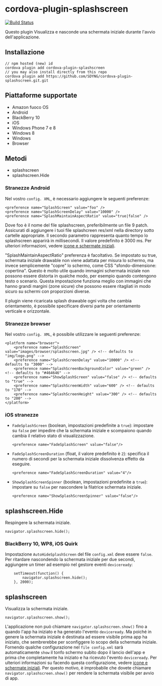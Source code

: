 <!--
# license: Licensed to the Apache Software Foundation (ASF) under one
#         or more contributor license agreements.  See the NOTICE file
#         distributed with this work for additional information
#         regarding copyright ownership.  The ASF licenses this file
#         to you under the Apache License, Version 2.0 (the
#         "License"); you may not use this file except in compliance
#         with the License.  You may obtain a copy of the License at
#
#           http://www.apache.org/licenses/LICENSE-2.0
#
#         Unless required by applicable law or agreed to in writing,
#         software distributed under the License is distributed on an
#         "AS IS" BASIS, WITHOUT WARRANTIES OR CONDITIONS OF ANY
#         KIND, either express or implied.  See the License for the
#         specific language governing permissions and limitations
#         under the License.
-->

# cordova-plugin-splashscreen

[![Build Status](https://travis-ci.org/apache/cordova-plugin-splashscreen.svg)](https://travis-ci.org/apache/cordova-plugin-splashscreen)

Questo plugin Visualizza e nasconde una schermata iniziale durante l'avvio dell'applicazione.

## Installazione

    // npm hosted (new) id
    cordova plugin add cordova-plugin-splashscreen
    // you may also install directly from this repo
    cordova plugin add https://github.com/SDYNG/cordova-plugin-splashscreen.git.git
    

## Piattaforme supportate

  * Amazon fuoco OS
  * Android
  * BlackBerry 10
  * iOS
  * Windows Phone 7 e 8
  * Windows 8
  * Windows
  * Browser

## Metodi

  * splashscreen
  * splashscreen.Hide

### Stranezze Android

Nel vostro `config. XML`, è necessario aggiungere le seguenti preferenze:

    <preference name="SplashScreen" value="foo" />
    <preference name="SplashScreenDelay" value="10000" />
    <preference name="SplashMaintainAspectRatio" value="true|false" />
    

Dove foo è il nome del file splashscreen, preferibilmente un file 9 patch. Assicurati di aggiungere i tuoi file splashcreen res/xml nella directory sotto cartelle appropriate. Il secondo parametro rappresenta quanto tempo lo splashscreen apparirà in millisecondi. Il valore predefinito è 3000 ms. Per ulteriori informazioni, vedere [icone e schermate iniziali](http://cordova.apache.org/docs/en/edge/config_ref_images.md.html).

"SplashMaintainAspectRatio" preferenza è facoltativo. Se impostato su true, schermata iniziale drawable non viene adattata per misura lo schermo, ma invece semplicemente "copre" lo schermo, come CSS "sfondo-dimensione: copertina". Questo è molto utile quando immagini schermata iniziale non possono essere distorta in qualche modo, per esempio quando contengono testo o scenario. Questa impostazione funziona meglio con immagini che hanno grandi margini (zone sicure) che possono essere ritagliati in modo sicuro su schermi con proporzioni diverse.

Il plugin viene ricaricata splash drawable ogni volta che cambia orientamento, è possibile specificare diversi parte per orientamento verticale e orizzontale.

### Stranezze browser

Nel vostro `config. XML`, è possibile utilizzare le seguenti preferenze:

    <platform name="browser">
        <preference name="SplashScreen" value="images/browser/splashscreen.jpg" /> <!-- defaults to "img/logo.png" -->
        <preference name="SplashScreenDelay" value="10000" /> <!-- defaults to "3000" -->
        <preference name="SplashScreenBackgroundColor" value="green" /> <!-- defaults to "#464646" -->
        <preference name="ShowSplashScreen" value="false" /> <!-- defaults to "true" -->
        <preference name="SplashScreenWidth" value="600" /> <!-- defaults to "170" -->
        <preference name="SplashScreenHeight" value="300" /> <!-- defaults to "200" -->
    </platform>
    

### iOS stranezze

  * `FadeSplashScreen` (boolean, impostazioni predefinite a `true`): impostare su `false` per impedire che la schermata iniziale e scompaiono quando cambia il relativo stato di visualizzazione.
    
        <preference name="FadeSplashScreen" value="false"/>
        

  * `FadeSplashScreenDuration` (float, il valore predefinito è `2`): specifica il numero di secondi per la schermata iniziale dissolvenza effetto da eseguire.
    
        <preference name="FadeSplashScreenDuration" value="4"/>
        

  * `ShowSplashScreenSpinner` (boolean, impostazioni predefinite a `true`): impostare su `false` per nascondere la filatrice schermata iniziale.
    
        <preference name="ShowSplashScreenSpinner" value="false"/>
        

## splashscreen.Hide

Respingere la schermata iniziale.

    navigator.splashscreen.hide();
    

### BlackBerry 10, WP8, iOS Quirk

Impostazione `AutoHideSplashScreen` del file `config.xml` deve essere `false`. Per ritardare nascondendo la schermata iniziale per due secondi, aggiungere un timer ad esempio nel gestore eventi `deviceready`:

        setTimeout(function() {
            navigator.splashscreen.hide();
        }, 2000);
    

## splashscreen

Visualizza la schermata iniziale.

    navigator.splashscreen.show();
    

L'applicazione non può chiamare `navigator.splashscreen.show()` fino a quando l'app ha iniziato e ha generato l'evento `deviceready`. Ma poiché in genere la schermata iniziale è destinata ad essere visibile prima app ha iniziato, che sembrerebbe per sconfiggere lo scopo della schermata iniziale. Fornendo qualche configurazione nel `file config.xml` sarà automaticamente `show` il tonfo schermo subito dopo il lancio dell'app e prima che completamente ha iniziato e ha ricevuto l'evento `deviceready`. Per ulteriori informazioni su facendo questa configurazione, vedere [icone e schermate iniziali](http://cordova.apache.org/docs/en/edge/config_ref_images.md.html). Per questo motivo, è improbabile che dovete chiamare `navigator.splashscreen.show()` per rendere la schermata visibile per avvio di app.